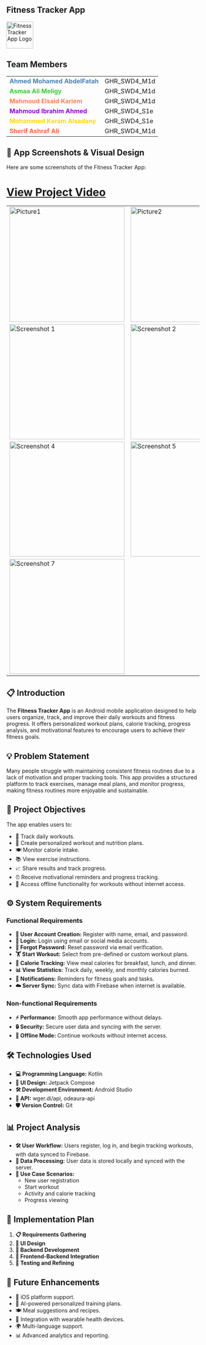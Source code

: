## Fitness Tracker App
 <p align="left">
  <img src="https://github.com/user-attachments/assets/088979fe-92ad-4ab3-b91b-585b84c680f9" alt="Fitness Tracker App Logo" width="70" height="70"/>
</p>

## Team Members

<table>
  <tr>
    <td><b><span style="color:#4682B4">Ahmed Mohamed AbdelFatah</span></b></td>
    <td>GHR_SWD4_M1d</td>
  </tr>
  <tr>
    <td><b><span style="color:#32CD32">Asmaa Ali Meligy</span></b></td>
    <td>GHR_SWD4_M1d</td>
  </tr>
  <tr>
    <td><b><span style="color:#FF7F50">Mahmoud Elsaid Kariem</span></b></td>
    <td>GHR_SWD4_M1d</td>
  </tr>
  <tr>
    <td><b><span style="color:#9400D3">Mahmoud Ibrahim Ahmed</span></b></td>
    <td>GHR_SWD4_S1e</td>
  </tr>
  <tr>
    <td><b><span style="color:#FFD700">Mohammed Karam Alsadany</span></b></td>
    <td>GHR_SWD4_S1e</td>
  </tr>
  <tr>
    <td><b><span style="color:#FF6347">Sherif Ashraf Ali</span></b></td>
    <td>GHR_SWD4_M1d</td>
  </tr>
</table>

## 📸 App Screenshots & Visual Design

Here are some screenshots of the Fitness Tracker App:
 <h1><a href="https://github.com/user-attachments/assets/1318c6ea-cdfd-4df1-92fa-5c5a2fff4bf4">View Project Video</a></h1>

<p align="center">
  <table>
    <tr>
      <td><img src="https://github.com/user-attachments/assets/f275b9e8-8cae-4d73-b540-b34a55556dc0" alt="Picture1" width="300"/></td>
      <td><img src="https://github.com/user-attachments/assets/d3184e1f-c1b9-4635-b7e1-943a197f8d1c" alt="Picture2" width="300"/></td>
      <td><img src="https://github.com/user-attachments/assets/4b34adbe-27c4-4e2c-b717-8a814ec99ebb" alt="Picture3" width="300"/></td>
    </tr>
    <tr>
      <td><img src="https://github.com/user-attachments/assets/48488d93-5fdc-4318-b16b-b65bf46ec997" alt="Screenshot 1" width="300"/></td>
      <td><img src="https://github.com/user-attachments/assets/3070b420-f996-40ad-94b0-f57976949d8e" alt="Screenshot 2" width="300"/></td>
      <td><img src="https://github.com/user-attachments/assets/77cff19b-322c-4631-92dd-aed178150558" alt="Screenshot 3" width="300"/></td>
    </tr>
    <tr>
      <td><img src="https://github.com/user-attachments/assets/8f494f5f-6549-458a-9b88-b6f58c12e7aa" alt="Screenshot 4" width="300"/></td>
      <td><img src="https://github.com/user-attachments/assets/c29a4078-79dc-41c3-a0a0-38c4a3126603" alt="Screenshot 5" width="300"/></td>
      <td><img src="https://github.com/user-attachments/assets/ee899b33-5e0a-4dd7-90c6-80ef6b8c1638" alt="Screenshot 6" width="300"/></td>
    </tr>
    <tr>
      <td colspan="3"><img src="https://github.com/user-attachments/assets/36b1cc04-9589-4c82-97c2-356545aa4ffd" alt="Screenshot 7" width="300"/></td>
    </tr>
  </table>

## 📋 Introduction
The **Fitness Tracker App** is an Android mobile application designed to help users organize, track, and improve their daily workouts and fitness progress. It offers personalized workout plans, calorie tracking, progress analysis, and motivational features to encourage users to achieve their fitness goals.

## 💡 Problem Statement
Many people struggle with maintaining consistent fitness routines due to a lack of motivation and proper tracking tools. This app provides a structured platform to track exercises, manage meal plans, and monitor progress, making fitness routines more enjoyable and sustainable.

## 🎯 Project Objectives
The app enables users to:
- 📅 Track daily workouts.
- 📝 Create personalized workout and nutrition plans.
- 🍽️ Monitor calorie intake.
- 📚 View exercise instructions.
- 📈 Share results and track progress.
- ⏰ Receive motivational reminders and progress tracking.
- 📶 Access offline functionality for workouts without internet access.

## ⚙️ System Requirements

### Functional Requirements
- **🔐 User Account Creation:** Register with name, email, and password.
- **🔑 Login:** Login using email or social media accounts.
- **🔄 Forgot Password:** Reset password via email verification.
- **🏋️ Start Workout:** Select from pre-defined or custom workout plans.
- **🍔 Calorie Tracking:** View meal calories for breakfast, lunch, and dinner.
- **📊 View Statistics:** Track daily, weekly, and monthly calories burned.
- **🔔 Notifications:** Reminders for fitness goals and tasks.
- **☁️ Server Sync:** Sync data with Firebase when internet is available.

### Non-functional Requirements
- **⚡ Performance:** Smooth app performance without delays.
- **🔒 Security:** Secure user data and syncing with the server.
- **📶 Offline Mode:** Continue workouts without internet access.

## 🛠️ Technologies Used
- **💻 Programming Language:** Kotlin
- **🎨 UI Design:** Jetpack Compose
- **🛠️ Development Environment:** Android Studio
- **🔗 API:** wger.di/api, odeaura-api
- **🛡️ Version Control:** Git

## 📊 Project Analysis
- **🛠️ User Workflow:** Users register, log in, and begin tracking workouts, with data synced to Firebase.
- **💾 Data Processing:** User data is stored locally and synced with the server.
- **🚶 Use Case Scenarios:**
  - New user registration
  - Start workout
  - Activity and calorie tracking
  - Progress viewing

## 🚀 Implementation Plan
1. **📋 Requirements Gathering**
2. **🎨 UI Design**
3. **🔧 Backend Development**
4. **🔗 Frontend-Backend Integration**
5. **🧪 Testing and Refining**

## 🔮 Future Enhancements
- 📱 iOS platform support.
- 🤖 AI-powered personalized training plans.
- 🍽️ Meal suggestions and recipes.
- 🏃 Integration with wearable health devices.
- 🌍 Multi-language support.
- 📊 Advanced analytics and reporting.
